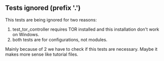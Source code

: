 ## Tests ignored (prefix '.')

This tests are being ignored for two reasons:
1. test_tor_controller requires TOR installed and this installation don't work on Windows.
2. both tests are for configurations, not modules.

Mainly because of 2 we have to check if this tests are necessary. Maybe it makes more sense like tutorial files.
